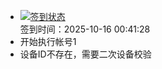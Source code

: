 - [![签到状态](https://github.com/womade/Cloud189-Actions/actions/workflows/main.yml/badge.svg?branch=main)](https://github.com/womade/Cloud189-Actions/actions/workflows/main.yml) <br> 签到时间：2025-10-16 00:41:28
- 开始执行帐号1
- 设备ID不存在，需要二次设备校验
